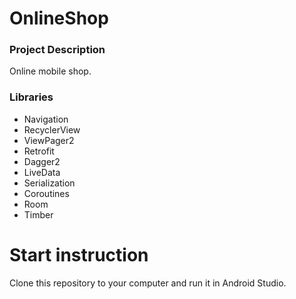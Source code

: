 # OnlineShop
### Project Description
Online mobile shop.

### Libraries
- Navigation
- RecyclerView
- ViewPager2
- Retrofit
- Dagger2
- LiveData
- Serialization
- Coroutines
- Room
- Timber

# Start instruction
Сlone this repository to your computer and run it in Android Studio.
